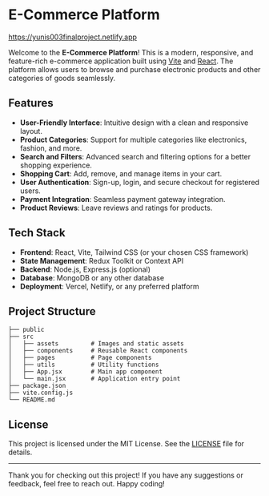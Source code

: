 # E-Commerce Platform
https://yunis003finalproject.netlify.app

Welcome to the **E-Commerce Platform**! This is a modern, responsive, and feature-rich e-commerce application built using [Vite](https://vitejs.dev/) and [React](https://reactjs.org/). The platform allows users to browse and purchase electronic products and other categories of goods seamlessly.

## Features

- **User-Friendly Interface**: Intuitive design with a clean and responsive layout.
- **Product Categories**: Support for multiple categories like electronics, fashion, and more.
- **Search and Filters**: Advanced search and filtering options for a better shopping experience.
- **Shopping Cart**: Add, remove, and manage items in your cart.
- **User Authentication**: Sign-up, login, and secure checkout for registered users.
- **Payment Integration**: Seamless payment gateway integration.
- **Product Reviews**: Leave reviews and ratings for products.

## Tech Stack

- **Frontend**: React, Vite, Tailwind CSS (or your chosen CSS framework)
- **State Management**: Redux Toolkit or Context API
- **Backend**: Node.js, Express.js (optional)
- **Database**: MongoDB or any other database
- **Deployment**: Vercel, Netlify, or any preferred platform

## Project Structure

```
├── public
├── src
│   ├── assets         # Images and static assets
│   ├── components     # Reusable React components
│   ├── pages          # Page components
│   ├── utils          # Utility functions
│   ├── App.jsx        # Main app component
│   └── main.jsx       # Application entry point
├── package.json
├── vite.config.js
└── README.md
```

## License

This project is licensed under the MIT License. See the [LICENSE](LICENSE) file for details.

---

Thank you for checking out this project! If you have any suggestions or feedback, feel free to reach out. Happy coding!
